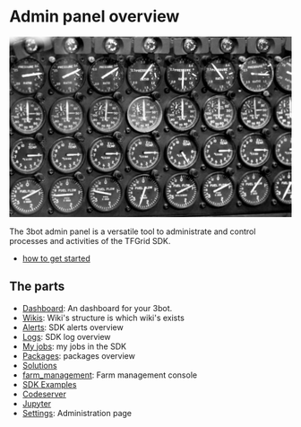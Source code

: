 
# Admin panel overview

![](img/panel_funny.png)

The 3bot admin panel is a versatile tool to administrate and control processes and activities of the TFGrid SDK.

- [how to get started](admin_panel_open.md)

## The parts

- [Dashboard](admin_functions/dashboard.md):  An dashboard for your 3bot.
- [Wikis](admin_functions/wikis.md): Wiki's structure is which wiki's exists
- [Alerts](admin/alerts.md): SDK alerts overview
- [Logs](admin_functions/logs.md): SDK log overview
- [My jobs](admin_functions/my_jobs.md): my jobs in the SDK
- [Packages](../develop/internals/applicationserver/packages.md): packages overview
- [Solutions](admin_functions/solutions.md)
- [farm_management](admin_functions/farm_management.md): Farm management console
- [SDK Examples](admin_functions/sdk_examples.md)
- [Codeserver](admin_functions/codeserver.md)
- [Jupyter](admin_functions/jupyter.md)
- [Settings](admin_functions/settings.md):  Administration page


